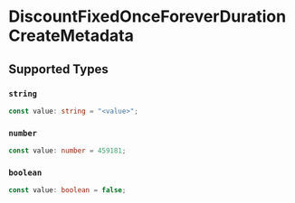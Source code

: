 # DiscountFixedOnceForeverDurationCreateMetadata


## Supported Types

### `string`

```typescript
const value: string = "<value>";
```

### `number`

```typescript
const value: number = 459181;
```

### `boolean`

```typescript
const value: boolean = false;
```

